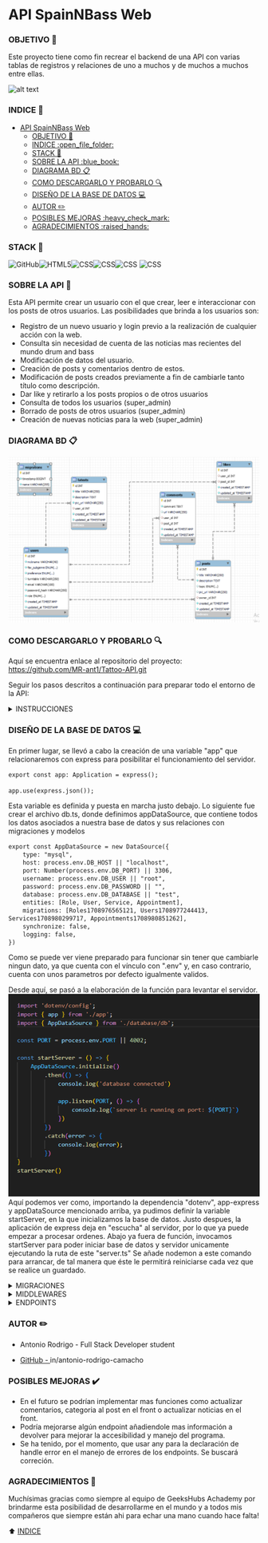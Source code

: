 
# API SpainNBass Web

### OBJETIVO :dart:
Este proyecto tiene como fin recrear el backend de una API con varias tablas de registros y relaciones de uno a muchos y de muchos a muchos entre ellas.

![alt text](../Frontend/front_spainnbass/img/FotoReadme.jpg)

### INDICE :open_file_folder: 
- [API SpainNBass Web](#api-spainnbass-web)
    - [OBJETIVO :dart:](#objetivo-dart)
    - [INDICE :open\_file\_folder:](#indice-open_file_folder)
    - [STACK :wrench:](#stack-wrench)
    - [SOBRE LA API :blue\_book:](#sobre-la-api-blue_book)
    - [DIAGRAMA BD :clipboard:](#diagrama-bd-clipboard)
    - [COMO DESCARGARLO Y PROBARLO :mag:](#como-descargarlo-y-probarlo-mag)
    - [DISEÑO DE LA BASE DE DATOS :computer:](#diseño-de-la-base-de-datos-computer)
    - [AUTOR :pencil2:](#autor-pencil2)
    - [POSIBLES MEJORAS :heavy\_check\_mark:](#posibles-mejoras-heavy_check_mark)
    - [AGRADECIMIENTOS :raised\_hands:](#agradecimientos-raised_hands)

### STACK :wrench:
<img src="https://img.shields.io/badge/GitHub-100000?style=for-the-badge&logo=github&logoColor=white" alt="GitHub" /><img src="https://img.shields.io/badge/Node.js-43853D?style=for-the-badge&logo=node.js&logoColor=white" alt="HTML5" /><img src="https://img.shields.io/badge/TypeScript-007ACC?style=for-the-badge&logo=typescript&logoColor=white" alt="CSS" /><img src="https://img.shields.io/badge/Express.js-404D59?style=for-the-badge" alt="CSS"/><img src="https://img.shields.io/badge/MySQL-00000F?style=for-the-badge&logo=mysql&logoColor=white" alt="CSS" />
<img src="https://img.shields.io/badge/DOCKER-2020BF?style=for-the-badge&logo=docker&logoColor=white" alt="CSS" />

### SOBRE LA API :blue_book:

Esta API permite crear un usuario con el que crear, leer e interaccionar con los posts de otros usuarios. Las posibilidades que brinda a los usuarios son:

- Registro de un nuevo usuario y login previo a la realización de cualquier acción con la web.
- Consulta sin necesidad de cuenta de las noticias mas recientes del mundo drum and bass
- Modificación de datos del usuario.
- Creación de posts y comentarios dentro de estos.
- Modificación de posts creados previamente a fin de cambiarle tanto título como descripción.
- Dar like y retirarlo a los posts propios o de otros usuarios
- Consulta de todos los usuarios (super_admin)
- Borrado de posts de otros usuarios (super_admin)
- Creación de nuevas noticias para la web (super_admin)

### DIAGRAMA BD :clipboard:

![alt text](img/DiagramaDB.png)

### COMO DESCARGARLO Y PROBARLO :mag: 

Aquí se encuentra enlace al repositorio del proyecto:
https://github.com/MR-ant1/Tattoo-API.git

Seguir los pasos descritos a continuación para preparar todo el entorno de la API:
<details>
<summary>INSTRUCCIONES</summary>
- 1. Instalar Visual Studio Code, docker, algún cliente  y mysql workbrench en nuestro equipo. aqui dejo enlaces de descarga de docker y workbrench y un enlace a Postman, un ejemplo de cliente(también podemos añadir "Thunder Client desde las extensiones de visual studio code RECOMENDADO):
- <a href=https://www.docker.com/products/docker-desktop/ >Docker Desktop </a>
- <a href=https://downloads.mysql.com/archives/workbench/ > Mysql workbrench</a>
- <a href=https://www.postman.com/downloads/ > Postman</a>
- <a href=https://code.visualstudio.com/ > Visual studio Code</a>  


- 2. Abrimos windows powerShell e introducimos el siguiente comando para descargar la imagen de Mysql:
```hash 
docker pull mysql
```
seguido de este otro comando para establecer un contenedor con esa imagen. Detras de name, daremos el nombre que queramos al contenedor, despues de -p, estableceremos los puertos que usaremos (siendo el de la derecha el de nuestro equipo) y en ROOT y 1234, introduciremos nuestro usuario y contraseña para este contenedor.

``` hash
docker run --name mysql-container -p 3307:3306 -e MYSQL_ROOT_PASSWORD=1234 -d mysql
```

- 3. Crearemos una carpeta para el proyecto, la abriremos y ejecutaremos en consola el comando: 
``` hash
git: init
```
Una vez lo hayamos hecho, Clonaremos el repositorio con el comando "git clone https://github.com/MR-ant1/Tattoo-API.git"
- 4. Abrir terminal y ejecutar en orden de aparición, los siguientes comandos:
``` bash
npm init --y
```
``` bash
npm install
```
- 5. Crear archivo ".env". Usar el sample incluido con las referencias necesarias para introducir nuestros datos de contenedor y poder levantar el servidor. Dejo un ejemplo de configuración:
``` bash
PORT=4001

DB_USER=rooT
DB_PASSWORD=1234
DB_PORT=3306
DB_HOST=localhost
DB_DATABASE=TATTOO

JWT_SECRET=SECRETO
```
- 6. Crear base de datos en workbrench con el nombre igual al establecido en el archivo ".env" e importar la colección de endpoints a nuestro client. Esta se encuentra guardada en la carpeta HTTP
- 7. Ejecutar migraciones mediante el comando:
``` bash
npm run migration
```
Ésto enviará a nuestra base de datos el formato de nuestras tablas y sus relaciones
- 8. Ejecutamos los seeders mediante el comando:
``` bash
ts-node ./src/database/seeders/seeder.ts
```
Con este comando añadiremos la información con los registros a nuestro mysql
- 9. Levantamos servidor mediante el comando "npm run dev"
- 10. Dirigirnos a nuestro client (thunderClient, insomnia, postman...) e importar el archivo de colecciones que incluye esta repositorio.
- 11. Ya puedes probar las diferentes funciones del proyecto! mas abajo encontrarás toda la info sobre su funcionamiento.
</details>


### DISEÑO DE LA BASE DE DATOS :computer:

En primer lugar, se llevó a cabo la creación de una variable "app" que relacionaremos con express para posibilitar el funcionamiento del servidor. 
```
export const app: Application = express();

app.use(express.json());
```
Esta variable es definida y puesta en marcha justo debajo. Lo siguiente fue crear el archivo db.ts, donde definimos appDataSource, que contiene todos los datos asociados a nuestra base de datos y sus relaciones con migraciones y modelos
```
export const AppDataSource = new DataSource({
    type: "mysql",
    host: process.env.DB_HOST || "localhost",
    port: Number(process.env.DB_PORT) || 3306,
    username: process.env.DB_USER || "root",
    password: process.env.DB_PASSWORD || "",
    database: process.env.DB_DATABASE || "test",
    entities: [Role, User, Service, Appointment],
    migrations: [Roles1708976565121, Users1708977244413, Services1708980299717, Appointments1708980851262],
    synchronize: false,
    logging: false,
})
```
Como se puede ver viene preparado para funcionar sin tener que cambiarle ningun dato, ya que cuenta con el vínculo con ".env" y, en caso contrario, cuenta con unos parametros por defecto igualmente validos.

Desde aquí, se pasó a la elaboración de la función para levantar el servidor.
![alt text](img/ServerScreenshot.png)
Aquí podemos ver como, importando la dependencia "dotenv", app-express y appDataSource mencionado arriba, ya pudimos definir la variable startServer, en la que inicializamos la base de datos. 
Justo despues, la aplicación de express deja en "escucha" al servidor, por lo que ya puede empezar a procesar ordenes. Abajo ya fuera de función, invocamos startServer para poder iniciar base de datos y servidor unicamente ejecutando la ruta de este "server.ts" Se añade nodemon a este comando para arrancar, de tal manera que éste le permitirá reiniciarse cada vez que se realice un guardado.
<details>
<summary>MIGRACIONES</summary>

A continuación se ejemplifica uno de los cuatro archivos que contienen las migraciones:
![alt text](img/MigrationScreenshot.png)
En el resto de casos, la estructura es exactamente similar a esta. Se exportó esta función que contiene el nombre de tabla y cada una de las columnas definidas para esta tabla servicios.
Estos documentos serán los que tomará como referencia nuestro mysql para elaborar las tablas de datos. Aqui decidiremos el tipo de dato que cada columna contendrá, y algunas propiedades de ser necesario para estas columnas como el no poder estar vacía, o su tamaño entre otras.
Además, indicaremos que columnas, si las hay, son foreign keys y van a tener relación con otras tablas.

Después de establecer las migraciones, el siguiente paso es crear los modelos o entidades que conectan estas tablas con los controllers y endpoints que después definiremos.
A continuación encontramos el modelo de usuarios que rige todas las interacciones que esta tendrá después con las demás tablas. Definimos el nombre de la tabla junto a entity, para posteriormente ir incluyendo las columnas id como primary key (la que enlazará con otras tablas) y las demas columnas secundarias. 

![alt text](img/UserModelScreenshot.png)

Tanto migraciones como Entidades o modelos, deben ser referenciados en nuestro AppDataSOurce para que éste cree el vínculo que nos permita llevar a cabo el siguiente paso.

</details>
<details>
<summary>MIDDLEWARES</summary>

Sirven para controlar el acceso de usuarios a distintas funciones, se crearon dos middlewares "isSuperAdmin" y "auth" encargados de dar acceso a las funciones super_admin y comprobar que el usuario ha hecho login respectivamente
Las variables de ambos middlewares serán llamadas en las rutas de los distintos endpoints de ser necesarios para limitar o verificar al usuario que la solicite.

    AUTH
![alt text](img/authScreenshot.png)    
  Se define la variable auth, que usará los parametros req y res, y además NextFunction, que regula el paso a la siguiente función.
  Despues ya dentro de función, definimos la variable token, que comprobará si la cifra introducida es correcta eliminando mediante split las comillas que incluimos. Después utiliza el token y comprueba mediante la dependencia jwt, si el susodicho concuerda junto a la palabra secreta almacenada en .env .Si es, así da paso a la ejecución de isSuperAdmin si está presente, o a la variable del endpoint para que se ejecute.

    IS_SUPER_ADMIN
![alt text](img/isSuperScreenshot.png)
Comprueba si el rolename asociado al user_id del token, es super_admin y da acceso al endpoint limitado a dicho rol.
</details>

<details>
<summary>ENDPOINTS</summary>
<details>
<summary>AUTH ENDPOINTS</summary>
- Registro: 
  
![alt text](img/RegisterControllerScreenshot.png)

No se muestra toda la función del controlador, pero en una primera parte, importamos Request y Response de express junto al modelo de User y definimos la función en la que pediremos los datos del nuevo usuario por el body. 
Una vez introducidos, se llevan acabo validaciones sobre el formato y el tamaño de los datos y se trata la contraseña para encriptarla mediante bcrypt. Este endpoint sustituye en si mismo a la función de crear usuarios que a priori se pensaba incluir en "userControler"
Para llevar a cabo este endpoint, iremos anuestro client y mediante el metodo POST, añadiremos la ruta asociada al registro:
localhost:PORT/api/auth/register.
Donde localhost se usa al ejecutarse en local, y PORT representa el puerto introducido en el archivo .env que ocupa la base de datos.
Si importamos la colección que adjunto en la carpeta HTTP, deberían venir todo preparado y solo hará falta cambiar el puerto de ser distinto al que ahi vendrá.
Tras esto, iremos a la pestaña "Body", en introduciremos en el cuadro inferior de texto las 4 columnas a crear del usuario con sus valores donde aparecen las "x" tal y como vienen escritas aqui respetando comillas:
``` bash
{
  "firstName": "xxxxx",
  "lastName": "xxxxxxx",
  "email": "xxxxxxxxx",
  "password": "xxxxxx"
}
```

- Login:
 ![alt text](img/loginControllerScreenshot.png) 
 Con login volvemos a saltar la primera parte. Se aprecia arriba de la imagen como se define la función usando request y response, después se piden tanto email como contraseña por body y, tras dos validaciones, se pasa a la parte que se ilustra.

 Se hace una búsqueda de un solo usuario que tenga ese mismo email (no puede haber dos usuarios con un mismo email), y se obtienen sus datos mediante select. 
 
 Tras esto, se hace una comparación mediante bcrypt con la contraseña almacenada (este se encarga de desencriptarla) y por último, se lleva a cabo la creación de un token temporal para ese usuario con jwt, importado arriba del documento. Le indicamos aqui que contendrá tanto el user_id como el rol del usuario loggeado.Y en el archivo aparte "types>index",
 ```
export interface TokenData {
    userId: number;
    roleName: string;
};

declare global {
    // Express
    namespace Express {
        export interface Request {
            tokenData: TokenData;
        }
    }
}
 ```
damos formato a la función de token creada en el login.
Este token será el que se use a partir de ahora para autentificar a cualquier usuario como perteneciente a la base de datos.
Para hacer funcionar esta endpoint, debemos de nuevo acudir al body de nuestro client, y con mediante el metodo post y la ruta:
- localhost:PORT/api/auth/login
 client, y consultar algun correo de algún usuario randomizado, aunque se recomienda usar el el correo con derechos de super_admin junto a la contraseña indicada(todos los usuarios randomizados y admin, tienen la misma contraseña por defecto)
 ``` bash
 "email": "superadmin@superadmin.com",
 "password": "useruser"
```
COPIAREMOS EL NUMERO DE TOKEN QUE LA CONSOLA DEL CLIENT DEVUELVA PARA, A PARTIR DE AHORA, UTILIZARLO EN NUESTRO CLIENT INTRODUCIENDOLO EN EL APARTADO AUTH>BEARER
</details>

<details>
<summary>ENDPOINTS DE USUARIO</summary>
    GET ALL USERS (super_admin): GET -> localhost:4001/api/users
Este endpoint nos traerá a todos los usuarios. La ruta varía respecto a los demas dado que en este hemos añadido un limitador de usuarios por página a mostrar para evitar largas listas en casos de muchos registros. Se pueden manipular las cifras tras limit y page para modificar el numero de registros por pagina y la pagina en la que situarse. Puede quitarse la elección de pagina

     GET USERS PROFILE: GET -> localhost:PORT/api/users/profile
Podremos obtener los datos de un usuario concreto. Pondremos el numero de de id del usuario en lugar del "id" de la ruta para indicar cual buscamos.
     DELETE USERS (super_admin): DELETE -> localhost:PORT/api/users/id
Borrar usuarios de la BD. Solo podrá llevarla a cabo el superadmin
    
     DELETE ACCOUNT: DELETE -> localhost:PORT/api/users/
Borrar nuestra propia cuenta como usuario

    UPDATE PROFILE: PUT -> localhost:PORT/api/users/profile
    ![alt text](img/UpdateProfileController.png)
De nuevo, mediante la identificación por token, obtendremos el usuario que realiza petición y, mediante body, le introduciremos los registros y valores nuevos para nuestro usuario. Los introduciremos de la misma forma que explicamos en Register y en CREATE USERS.

</details>
<details>
<summary>ENDPOINTS DE LATESTS</summary>
    
    GET LATESTS (open): GET localhost:PORT/api/latests
Este es el único endpoint abierto a todo usuario incluso sin registro. Mostrará las noticias recientes. No precisa de token al no tener que autentificar
    
    CREATE LATEST (super_admin): POST localhost:PORT/api/latests
Podremos crear nuevas noticias para mostrar a lo usuarios.
![alt text](img/CreateServiceController.png)

</details>
<details>
<summary>POSTS ENDPOINTS</summary>

    GET MY POSTS: GET localhost:PORT/api/posts
Mediante la identificación por token, el sistema mostrará todas las noticias asocidas al usuario que lo solicita.

    GET GENRE POSTS: GET localhost:PORT/api/posts/topic
Buscar una cita concreta mediante su número de id al final de la ruta superior (sustituyendo a "id")
   
    CREATE POST: POST localhost:PORT/api/posts
Mediante la identificación por token, el sistema creará una nueva cita para el usuario. Solo necesitara que introduzcamos por body del client los campos "appointmentDate" y "serviceId" como veniamos haciendo, para seleccionar la fecha y hora y el servicio que consumiremos. IMPORTANTE. introducir la fecha en formato YYYY-MM_DD HH-MM-SS
   
    UPDATE MY POST: PUT localhost:PORT/api/own/id


</details>
<details>
<summary>COMMENTS ENDPOINTS</summary>

    GET POST COMMENTS: GET localhost:PORT/api/comments/id
Mediante la identificación por token, el sistema mostrará todos los comentarios escritos en el posts que se solicita.
 

 CREATE COMMENT: GET localhost:PORT/api/comments/id

</details>
<details>
<summary>LIKES ENDPOINTS</summary>

    SEND/REMOVE LIKE: POST localhost:PORT/api/likes/id

</details>
</details>

###  AUTOR :pencil2:
- Antonio Rodrigo - Full Stack Developer student

- <a href="https://github.com/MR-ant1">GitHub - <a>in/antonio-rodrigo-camacho</a>

### POSIBLES MEJORAS :heavy_check_mark: 

- En el futuro se podrían implementar mas funciones como actualizar comentarios, categoria al post en el front o actualizar noticias en el front.
- Podría mejorarse algún endpoint añadiendole mas información a devolver para mejorar la accesibilidad y manejo del programa.
- Se ha tenido, por el momento, que usar any para la declaración de handle error en el manejo de errores de los endpoints. Se buscará correción.

### AGRADECIMIENTOS :raised_hands:

Muchísimas gracias como siempre al equipo de GeeksHubs Achademy por brindarme esta posibilidad de desarrollarme en el mundo y a todos mis compañeros que siempre están ahi para echar una mano cuando hace falta!

[def]: #Agradecimientos-

:arrow_up: [INDICE](#INDICE-open_file_folder)